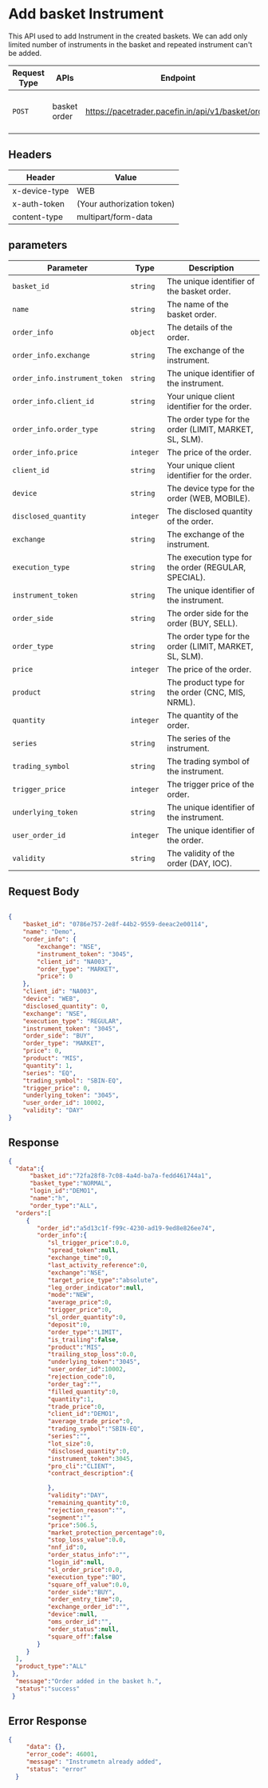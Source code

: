 # Add basket Instrument
This API used to add Instrument in the created baskets. We can add only limited number of instruments in the basket and repeated instrument can't be added.

| Request Type | APIs    | Endpoint                               | Description                     |
|-------------- | ------- | -------------------------------------- | --------------------------------- |
| `POST`       | basket order | https://pacetrader.pacefin.in/api/v1/basket/order | Add an instrument to a basket order |

## Headers
| Header | Value |
|-------------- | ------- |
| x-device-type | WEB |
| x-auth-token | (Your authorization token) |
| content-type | multipart/form-data |


## parameters
| Parameter | Type | Description |
|-------------- | ------- | ------- |
| `basket_id` | `string` | The unique identifier of the basket order.|
| `name` | `string` | The name of the basket order.|
| `order_info` | `object` | The details of the order.|
| `order_info.exchange` | `string` | The exchange of the instrument.|
| `order_info.instrument_token` | `string` | The unique identifier of the instrument.|
| `order_info.client_id` | `string` | Your unique client identifier for the order.|
| `order_info.order_type` | `string` | The order type for the order (LIMIT, MARKET, SL, SLM).|
| `order_info.price` | `integer` | The price of the order.|
| `client_id` | `string` | Your unique client identifier for the order.|
| `device` | `string` | The device type for the order (WEB, MOBILE).|
| `disclosed_quantity` | `integer` | The disclosed quantity of the order.|
| `exchange` | `string` | The exchange of the instrument.|
| `execution_type` | `string` | The execution type for the order (REGULAR, SPECIAL).|
| `instrument_token` | `string` | The unique identifier of the instrument.|
| `order_side` | `string` | The order side for the order (BUY, SELL).|
| `order_type` | `string` | The order type for the order (LIMIT, MARKET, SL, SLM).|
| `price` | `integer` | The price of the order.|
| `product` | `string` | The product type for the order (CNC, MIS, NRML).|
| `quantity` | `integer` | The quantity of the order.|
| `series` | `string` | The series of the instrument.|
| `trading_symbol` | `string` | The trading symbol of the instrument.|
| `trigger_price` | `integer` | The trigger price of the order.|
| `underlying_token` | `string` | The unique identifier of the instrument.|
| `user_order_id` | `integer` | The unique identifier of the order.|
| `validity` | `string` | The validity of the order (DAY, IOC).|


## Request Body
```json

{
    "basket_id": "0786e757-2e8f-44b2-9559-deeac2e00114",
    "name": "Demo",
    "order_info": {
        "exchange": "NSE",
        "instrument_token": "3045",
        "client_id": "NA003",
        "order_type": "MARKET",
        "price": 0
    },
    "client_id": "NA003",
    "device": "WEB",
    "disclosed_quantity": 0,
    "exchange": "NSE",
    "execution_type": "REGULAR",
    "instrument_token": "3045",
    "order_side": "BUY",
    "order_type": "MARKET",
    "price": 0,
    "product": "MIS",
    "quantity": 1,
    "series": "EQ",
    "trading_symbol": "SBIN-EQ",
    "trigger_price": 0,
    "underlying_token": "3045",
    "user_order_id": 10002,
    "validity": "DAY"
}
```

## Response
```json
{
  "data":{
      "basket_id":"72fa28f8-7c08-4a4d-ba7a-fedd461744a1",
      "basket_type":"NORMAL",
      "login_id":"DEMO1",
      "name":"h",
      "order_type":"ALL",
  "orders":[
     {
        "order_id":"a5d13c1f-f99c-4230-ad19-9ed8e826ee74",
        "order_info":{
           "sl_trigger_price":0.0,
           "spread_token":null,
           "exchange_time":0,
           "last_activity_reference":0,
           "exchange":"NSE",
           "target_price_type":"absolute",
           "leg_order_indicator":null,
           "mode":"NEW",
           "average_price":0,
           "trigger_price":0,
           "sl_order_quantity":0,
           "deposit":0,
           "order_type":"LIMIT",
           "is_trailing":false,
           "product":"MIS",
           "trailing_stop_loss":0.0,
           "underlying_token":"3045",
           "user_order_id":10002,
           "rejection_code":0,
           "order_tag":"",
           "filled_quantity":0,
           "quantity":1,
           "trade_price":0,
           "client_id":"DEMO1",
           "average_trade_price":0,
           "trading_symbol":"SBIN-EQ",
           "series":"",
           "lot_size":0,
           "disclosed_quantity":0,
           "instrument_token":3045,
           "pro_cli":"CLIENT",
           "contract_description":{

           },
           "validity":"DAY",
           "remaining_quantity":0,
           "rejection_reason":"",
           "segment":"",
           "price":506.5,
           "market_protection_percentage":0,
           "stop_loss_value":0.0,
           "nnf_id":0,
           "order_status_info":"",
           "login_id":null,
           "sl_order_price":0.0,
           "execution_type":"BO",
           "square_off_value":0.0,
           "order_side":"BUY",
           "order_entry_time":0,
           "exchange_order_id":"",
           "device":null,
           "oms_order_id":"",
           "order_status":null,
           "square_off":false
        }
     }
  ],
  "product_type":"ALL"
 },
  "message":"Order added in the basket h.",
  "status":"success"
 }
```

## Error Response
```json
{
     "data": {},
     "error_code": 46001,
     "message": "Instrumetn already added",
     "status": "error"
  }
```
